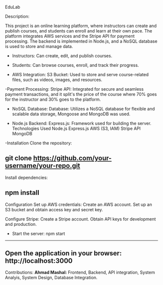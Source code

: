 EduLab



Description:

This project is an online learning platform, where instructors can create and publish courses, and students can enroll and learn at their own pace. The platform integrates AWS services and the Stripe API for payment processing.
The backend is implemented in Node.js, and a NoSQL database is used to store and manage data.


- Instructors: Can create, edit, and publish courses.

- Students: Can browse courses, enroll, and track their progress.

- AWS Integration:
S3 Bucket: Used to store and serve course-related files, such as videos, images, and resources.

-Payment Processing:
Stripe API: Integrated for secure and seamless payment transactions, and it split's the price of the course where 70% goes for the instructor and 30% goes to the platform.

- NoSQL Database:
Database: Utilizes a NoSQL database for flexible and scalable data storage, Mongoose and MongoDB was used.

- Node.js Backend:
Express.js: Framework used for building the server.
Technologies Used
Node.js
Express.js
AWS (S3, IAM)
Stripe API
MongoDB

-Installation
Clone the repository:

git clone https://github.com/your-username/your-repo.git
----------------------------------



Install dependencies:

npm install
----------------------------------



Configuration
Set up AWS credentials:
Create an AWS account.
Set up an S3 bucket and obtain access key and secret key.

Configure Stripe:
Create a Stripe account.
Obtain API keys for development and production.



- Start the server:
npm start
----------------------------------


Open the application in your browser:
http://localhost:3000
----------------------------------

Contributions:
**Ahmad Mashal:** Frontend, Backend, API integration, System Analyis, System Design, Database Integration.
